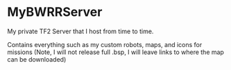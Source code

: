 # MyBWRRServer
My private TF2 Server that I host from time to time.

Contains everything such as my custom robots, maps, and icons for missions (Note, I will not release full .bsp, I will leave links to where the map can be downloaded)
